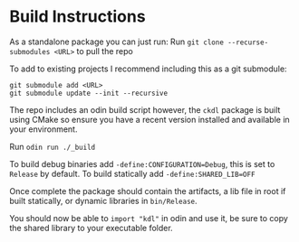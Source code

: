 # Build Instructions

As a standalone package you can just run:
Run `git clone --recurse-submodules <URL>` to pull the repo

To add to existing projects I recommend including this as a git submodule:
```
git submodule add <URL>
git submodule update --init --recursive
```

The repo includes an odin build script however, the `ckdl` package is built using CMake so ensure you have a recent version installed and available in your environment.


Run `odin run ./_build`

To build debug binaries add `-define:CONFIGURATION=Debug`, this is set to `Release` by default.
To build statically add `-define:SHARED_LIB=OFF`

Once complete the package should contain the artifacts, a lib file in root if built statically, or dynamic libraries in `bin/Release`.

You should now be able to `import "kdl"` in odin and use it, be sure to copy the shared library to your executable folder.
